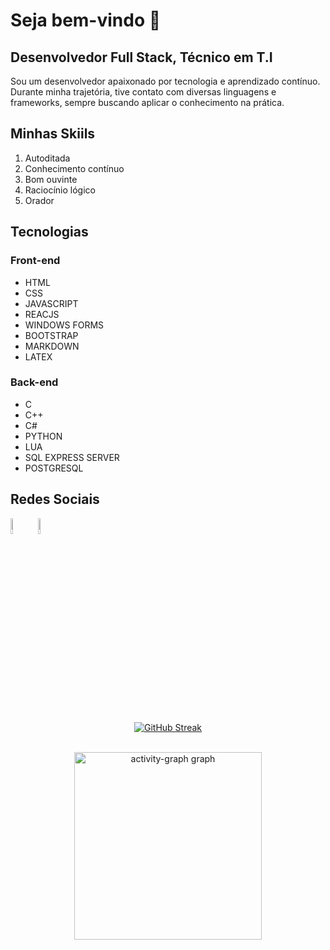# Seja bem-vindo 👋

<h2><strong>Desenvolvedor Full Stack, Técnico em T.I</strong></h2>

<p align="justtify">Sou um desenvolvedor apaixonado por tecnologia e aprendizado contínuo. Durante minha trajetória, tive contato com diversas linguagens e frameworks, sempre buscando aplicar o conhecimento na prática.</p>

## Minhas Skiils

<div align="justify">
  <ol>
      <li>Autoditada</li>
      <li>Conhecimento contínuo</li>
      <li>Bom ouvinte</li>
      <li>Raciocínio lógico</li>
      <li>Orador</li>
  </ol>
</div>

## Tecnologias

### Front-end
- HTML
- CSS
- JAVASCRIPT
- REACJS
- WINDOWS FORMS
- BOOTSTRAP
- MARKDOWN
- LATEX

### Back-end
- C
- C++
- C#
- PYTHON
- LUA
- SQL EXPRESS SERVER
- POSTGRESQL

## Redes Sociais
<div align="left">
    <a href="www.linkedin.com/in/guilhermepereirafonseca"><img src="https://upload.wikimedia.org/wikipedia/commons/thumb/f/f8/LinkedIn_icon_circle.svg/1200px-LinkedIn_icon_circle.svg.png" width="8%"></a>
      <a href="https://www.instagram.com/_guilhermepereirafonseca/"><img src="https://cdn4.iconfinder.com/data/icons/social-messaging-ui-color-shapes-2-free/128/social-instagram-new-circle-512.png" width="8%"></a>
</div>

<div align="center">
    
[![GitHub Streak](https://github-readme-streak-stats.herokuapp.com?user=Guilhermepereirafonseca&theme=dark&locale=pt_BR&date_format=j%2Fn%5B%2FY%5D)](https://git.io/streak-stats) <br>

</div> <br>

<div align="center">
  <img src="https://github-readme-activity-graph.vercel.app/graph?username=Guilhermepereirafonseca&radius=16&theme=react&area=true&order=5" height="300" alt="activity-graph graph"  /> <br>
</div> <br>
